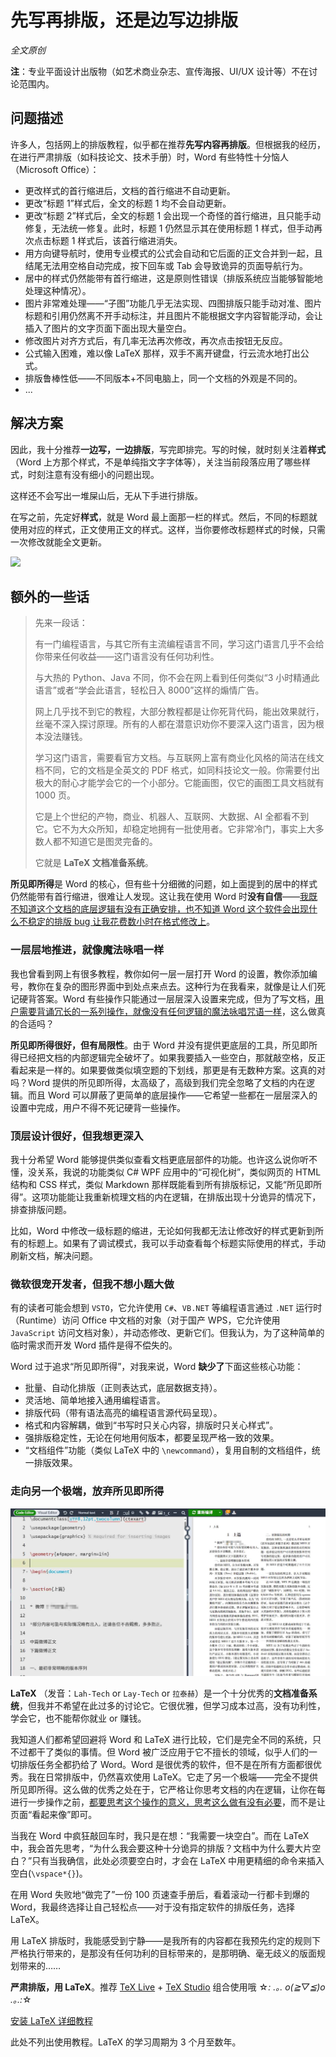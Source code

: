# 先写再排版，还是边写边排版

*全文原创*

**注**：专业平面设计出版物（如艺术商业杂志、宣传海报、UI/UX 设计等）不在讨论范围内。

## 问题描述

许多人，包括网上的排版教程，似乎都在推荐**先写内容再排版**。但根据我的经历，在进行严肃排版（如科技论文、技术手册）时，Word 有些特性十分恼人（Microsoft Office）：

- 更改样式的首行缩进后，文档的首行缩进不自动更新。
- 更改“标题 1”样式后，全文的标题 1 均不会自动更新。
- 更改“标题 2”样式后，全文的标题 1 会出现一个奇怪的首行缩进，且只能手动修复，无法统一修复。此时，标题 1 仍然显示其在使用标题 1 样式，但手动再次点击标题 1 样式后，该首行缩进消失。
- 用方向键导航时，使用专业模式的公式会自动和它后面的正文合并到一起，且结尾无法用空格自动完成，按下回车或 Tab 会导致诡异的页面导航行为。
- 居中的样式仍然能带有首行缩进，这是原则性错误（排版系统应当能够智能地处理这种情况）。
- 图片非常难处理——“子图”功能几乎无法实现、四图排版只能手动对准、图片标题和引用仍然离不开手动标注，并且图片不能根据文字内容智能浮动，会让插入了图片的文字页面下面出现大量空白。
- 修改图片对齐方式后，有几率无法再次修改，再次点击按钮无反应。
- 公式输入困难，难以像 LaTeX 那样，双手不离开键盘，行云流水地打出公式。
- 排版鲁棒性低——不同版本+不同电脑上，同一个文档的外观是不同的。
- ...

## 解决方案

因此，我十分推荐**一边写，一边排版**，写完即排完。写的时候，就时刻关注着**样式**（Word 上方那个样式，不是单纯指文字字体等），关注当前段落应用了哪些样式，时刻注意有没有细小的问题出现。

这样还不会写出一堆屎山后，无从下手进行排版。

在写之前，先定好**样式**，就是 Word 最上面那一栏的样式。然后，不同的标题就使用对应的样式，正文使用正文的样式。这样，当你要修改标题样式的时候，只需一次修改就能全文更新。

![](https://pic2.zhimg.com/v2-2d4ccea7559d86880dbab546fc7db26d_r.jpg)

## 额外的一些话

> 先来一段话：
>
> 有一门编程语言，与其它所有主流编程语言不同，学习这门语言几乎不会给你带来任何收益——这门语言没有任何功利性。
>
> 与大热的 Python、Java 不同，你不会在网上看到任何类似“3 小时精通此语言”或者“学会此语言，轻松日入 8000”这样的煽情广告。
>
> 网上几乎找不到它的教程，大部分教程都是让你死背代码，能出效果就行，丝毫不深入探讨原理。所有的人都在潜意识劝你不要深入这门语言，因为根本没法赚钱。
>
> 学习这门语言，需要看官方文档。与互联网上富有商业化风格的简洁在线文档不同，它的文档是全英文的 PDF 格式，如同科技论文一般。你需要付出极大的耐心才能学会它的一个小部分。它能画图，仅它的画图工具文档就有 1000 页。
>
> 它是上个世纪的产物，商业、机器人、互联网、大数据、AI 全都看不到它。它不为大众所知，却稳定地拥有一批使用者。它非常冷门，事实上大多数人都不知道它是图灵完备的。
>
> 它就是 **LaTeX 文档准备系统**。

**所见即所得**是 Word 的核心，但有些十分细微的问题，如上面提到的居中的样式仍然能带有首行缩进，很难让人发现。这让我在使用 Word 时**没有自信**——<u>我既不知道这个文档的底层逻辑有没有正确安排，也不知道 Word 这个软件会出现什么不稳定的排版 bug 让我花费数小时在格式修改上</u>。

### 一层层地推进，就像魔法咏唱一样

我也曾看到网上有很多教程，教你如何一层一层打开 Word 的设置，教你添加编号，教你在复杂的图形界面中到处点来点去。这种行为在我看来，就像是让人们死记硬背答案。Word 有些操作只能通过一层层深入设置来完成，但为了写文档，<u>用户需要背诵冗长的一系列操作，就像没有任何逻辑的魔法咏唱咒语一样</u>，这么做真的合适吗？

**所见即所得很好，但有局限性**。由于 Word 并没有提供更底层的工具，所见即所得已经把文档的内部逻辑完全破坏了。如果我要插入一些空白，那就敲空格，反正看起来是一样的。如果要做类似填空题的下划线，那更是有无数种方案。这真的对吗？Word 提供的所见即所得，太高级了，高级到我们完全忽略了文档的内在逻辑。而且 Word 可以屏蔽了更简单的底层操作——它希望一些都在一层层深入的设置中完成，用户不得不死记硬背一些操作。

### 顶层设计很好，但我想更深入

我十分希望 Word 能够提供类似查看文档更底层部件的功能。也许这么说你听不懂，没关系，我说的功能类似 C# WPF 应用中的“可视化树”，类似网页的 HTML 结构和 CSS 样式，类似 Markdown 那样既能看到所有排版标记，又能“所见即所得”。这项功能能让我重新梳理文档的内在逻辑，在排版出现十分诡异的情况下，排查排版问题。

比如，Word 中修改一级标题的缩进，无论如何我都无法让修改好的样式更新到所有的标题上。如果有了调试模式，我可以手动查看每个标题实际使用的样式，手动刷新文档，解决问题。

### 微软很宠开发者，但我不想小题大做

有的读者可能会想到 `VSTO`，它允许使用 `C#`、`VB.NET` 等编程语言通过 `.NET` 运行时（Runtime）访问 Office 中文档的对象（对于国产 WPS，它允许使用 `JavaScript` 访问文档对象），并动态修改、更新它们。但我认为，为了这种简单的临时需求而开发 Word 插件是得不偿失的。

Word 过于追求“所见即所得”，对我来说，Word **缺少了**下面这些核心功能：

- 批量、自动化排版（正则表达式，底层数据支持）。
- 灵活地、简单地接入通用编程语言。
- 排版代码（带有语法高亮的编程语言源代码呈现）。
- 格式和内容解耦，做到“书写时只关心内容，排版时只关心样式”。
- 强排版稳定性，无论在何地用何版本，都要呈现严格一致的效果。
- “文档组件”功能（类似 LaTeX 中的 `\newcommand`），复用自制的文档组件，统一排版效果。

### 走向另一个极端，放弃所见即所得

![LaTeX Typesetting](latex.jpg)

**LaTeX** （发音：`Lah-Tech` or `Lay-Tech` or `拉泰赫`）是一个十分优秀的**文档准备系统**，但我并不希望在此过多的讨论它。它很优雅，但学习成本过高，没有功利性，学会它，也不能帮你就业 or 赚钱。

我知道人们都希望回避将 Word 和 LaTeX 进行比较，它们是完全不同的系统，只不过都干了类似的事情。但 Word 被广泛应用于它不擅长的领域，似乎人们的一切排版任务全都扔给了 Word。Word 是很优秀的软件，但不是在所有方面都很优秀。我在日常排版中，仍然喜欢使用 LaTeX。它走了另一个极端——完全不提供所见即所得。这么做的优秀之处在于，它严格让你思考文档的内在逻辑，让你在每进行一步操作之前，<u>都要思考这个操作的意义，思考这么做有没有必要</u>，而不是让页面“看起来像”即可。

当我在 Word 中疯狂敲回车时，我只是在想：“我需要一块空白”。而在 LaTeX 中，我会首先思考，“为什么我会要这种十分诡异的排版？文档中为什么要大片空白？”只有当我确信，此处必须要空白时，才会在 LaTeX 中用更精细的命令来插入空白(`\vspace*{}`)。

在用 Word 失败地“做完了”一份 100 页速查手册后，看着滚动一行都卡到爆的 Word，我最终选择让自己轻松点——对于没有指定软件的排版任务，选择 LaTeX。

用 LaTeX 排版时，我能感受到宁静——是我所有的内容都在我预先约定的规则下严格执行带来的，是那没有任何功利的目标带来的，是那明确、毫无歧义的版面规划带来的……

**严肃排版，用 LaTeX**。推荐 [TeX Live](https://mirrors.tuna.tsinghua.edu.cn/CTAN/systems/texlive/Images/) + [TeX Studio](https://github.com/texstudio-org/texstudio) 组合使用哦 ☆*: .｡. o(≧▽≦)o .｡.:*☆

[安装 LaTeX 详细教程](https://zhuanlan.zhihu.com/p/493412905)

此处不列出使用教程。LaTeX 的学习周期为 3 个月至数年。
